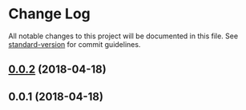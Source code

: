 # Change Log

All notable changes to this project will be documented in this file. See [standard-version](https://github.com/conventional-changelog/standard-version) for commit guidelines.

<a name="0.0.2"></a>
## [0.0.2](https://github.com/anjmao/ng-lenta/compare/v0.0.1...v0.0.2) (2018-04-18)



<a name="0.0.1"></a>
## 0.0.1 (2018-04-18)
